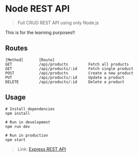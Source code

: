 # Node REST API

> Full CRUD REST API using only Node.js

This is for the learning purposes!!

## Routes

```
[Method]       [Route]
GET            /api/products         Fetch all products
GET            /api/products/:id     Fetch single product
POST           /api/products         Create a new product
PUT            /api/products/:id     Update a product
DELETE         /api/products/:id     Delete a product
```

## Usage

```
# Install dependencies
npm install

# Run in development
npm run dev

# Run in production
npm start
```

> Link: [Express REST API](https://github.com/Rohan-Shakya/node-express-rest-api/tree/express-rest-api)
